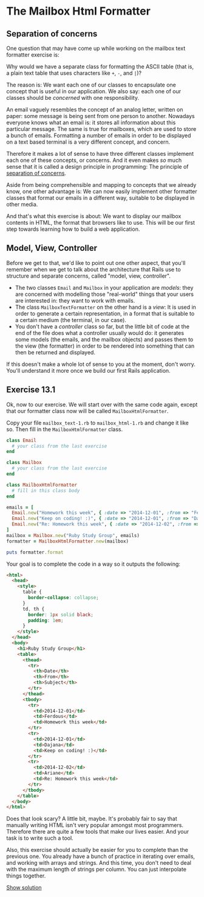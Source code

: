 # The Mailbox Html Formatter

## Separation of concerns

One question that may have come up while working on the mailbox text formatter
exercise is:

Why would we have a separate class for formatting the ASCII table (that is, a
plain text table that uses characters like `+`, `-`, and `|`)?

The reason is: We want each one of our classes to encapsulate one concept that
is useful in our application. We also say: each one of our classes should be
*concerned* with one responsibility.

An email vaguely resembles the concept of an analog letter, written on paper:
some message is being sent from one person to another. Nowadays everyone knows
what an email is: it stores all information about this particular message. The
same is true for mailboxes, which are used to store a bunch of emails.
Formatting a number of emails in order to be displayed on a text based terminal
is a very different concept, and concern.

Therefore it makes a lot of sense to have three different classes implement each
one of these concepts, or concerns. And it even makes *so* much sense that it is
called a design principle in programming: The principle of [separation of
concerns](http://www.wikiwand.com/en/Separation_of_concerns).

Aside from being comprehensible and mapping to concepts that we already know,
one other advantage is: We can now easily implement other formatter classes
that format our emails in a different way, suitable to be displayed in other
media.

And that's what this exercise is about: We want to display our mailbox contents
in HTML, the format that browsers like to use. This will be our first step
towards learning how to build a web application.

## Model, View, Controller

Before we get to that, we'd like to point out one other aspect, that you'll
remember when we get to talk about the architecture that Rails use to structure
and separate concerns, called "model, view, controller".

* The two classes `Email` and `Mailbox` in your application are *models*: they
  are concerned with modelling those "real-world" things that your users are
  interested in: they want to work with emails.
* The class `MailboxTextFormatter` on the other hand is a *view*: It is used in
  order to generate a certain representation, in a format that is suitable to a
  certain medium (the terminal, in our case).
* You don't have a *controller* class so far, but the little bit of code at the
  end of the file does what a controller usually would do: it generates some
  models (the emails, and the mailbox objects) and passes them to the view (the
  formatter) in order to be rendered into something that can then be returned
  and displayed.

If this doesn't make a whole lot of sense to you at the moment, don't worry.
You'll understand it more once we build our first Rails application.

## Exercise 13.1

Ok, now to our exercise. We will  start over with the same code again, except
that our formatter class now will be called `MailboxHtmlFormatter`.

Copy your file `mailbox_text-1.rb` to `mailbox_html-1.rb` and change it
like so. Then fill in the `MailboxHtmlFormatter` class.

```ruby
class Email
  # your class from the last exercise
end

class Mailbox
  # your class from the last exercise
end

class MailboxHtmlFormatter
  # fill in this class body
end

emails = [
  Email.new("Homework this week", { :date => "2014-12-01", :from => "Ferdous" }),
  Email.new("Keep on coding! :)", { :date => "2014-12-01", :from => "Dajana" }),
  Email.new("Re: Homework this week", { :date => "2014-12-02", :from => "Ariane" })
]
mailbox = Mailbox.new("Ruby Study Group", emails)
formatter = MailboxHtmlFormatter.new(mailbox)

puts formatter.format
```

Your goal is to complete the code in a way so it outputs the following:

```html
<html>
  <head>
    <style>
      table {
        border-collapse: collapse;
      }
      td, th {
        border: 1px solid black;
        padding: 1em;
      }
    </style>
  </head>
  <body>
    <h1>Ruby Study Group</h1>
    <table>
      <thead>
        <tr>
          <th>Date</th>
          <th>From</th>
          <th>Subject</th>
        </tr>
      </thead>
      <tbody>
        <tr>
          <td>2014-12-01</td>
          <td>Ferdous</td>
          <td>Homework this week</td>
        </tr>
        <tr>
          <td>2014-12-01</td>
          <td>Dajana</td>
          <td>Keep on coding! :)</td>
        </tr>
        <tr>
          <td>2014-12-02</td>
          <td>Ariane</td>
          <td>Re: Homework this week</td>
        </tr>
      </tbody>
    </table>
  </body>
</html>
```

Does that look scary? A little bit, maybe. It's probably fair
to say that manually writing HTML isn't very popular amongst most programmers.
Therefore there are quite a few tools that make our lives easier. And your task
is to write such a tool.

Also, this exercise should actually be easier for you to complete than the
previous one. You already have a bunch of practice in iterating over emails,
and working with arrays and strings. And this time, you don't need to deal with
the maximum length of strings per column. You can just interpolate things
together.

<a href="/solutions/mailbox_html-1.html" class="solution">Show solution</a>

